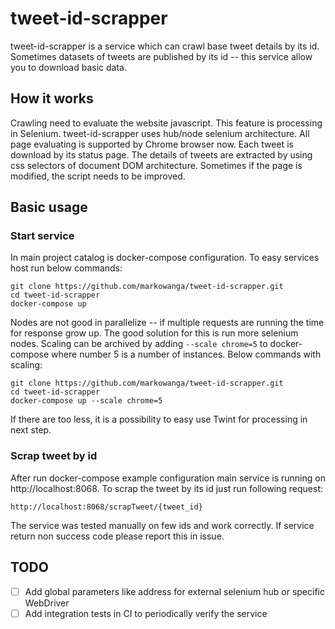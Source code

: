 # tweet-id-scrapper

tweet-id-scrapper is a service which can crawl base tweet details by its id.
Sometimes datasets of tweets are published by its id -- this service allow you to download basic data.

## How it works
Crawling need to evaluate the website javascript. This feature is processing in Selenium. 
tweet-id-scrapper uses hub/node selenium architecture. All page evaluating is supported by Chrome browser now.
Each tweet is download by its status page. 
The details of tweets are extracted by using css selectors of document DOM architecture.
Sometimes if the page is modified, the script needs to be improved.

## Basic usage

### Start service
In main project catalog is docker-compose configuration.
To easy services host run below commands:
```
git clone https://github.com/markowanga/tweet-id-scrapper.git
cd tweet-id-scrapper
docker-compose up 
```

Nodes are not good in parallelize -- if multiple requests are running the time for response grow up.
The good solution for this is run more selenium nodes. 
Scaling can be archived by adding `--scale chrome=5` to docker-compose where number 5 is a number of instances.
Below commands with scaling:
```
git clone https://github.com/markowanga/tweet-id-scrapper.git
cd tweet-id-scrapper
docker-compose up --scale chrome=5
```

If there are too less, it is a possibility to easy use Twint for processing in next step.

### Scrap tweet by id
After run docker-compose example configuration main service is running on http://localhost:8068.
To scrap the tweet by its id just run following request:
```
http://localhost:8068/scrapTweet/{tweet_id}
```

The service was tested manually on few ids and work correctly. 
If service return non success code please report this in issue.

## TODO
 - [ ] Add global parameters like address for external selenium hub or specific WebDriver
 - [ ] Add integration tests in CI to periodically verify the service